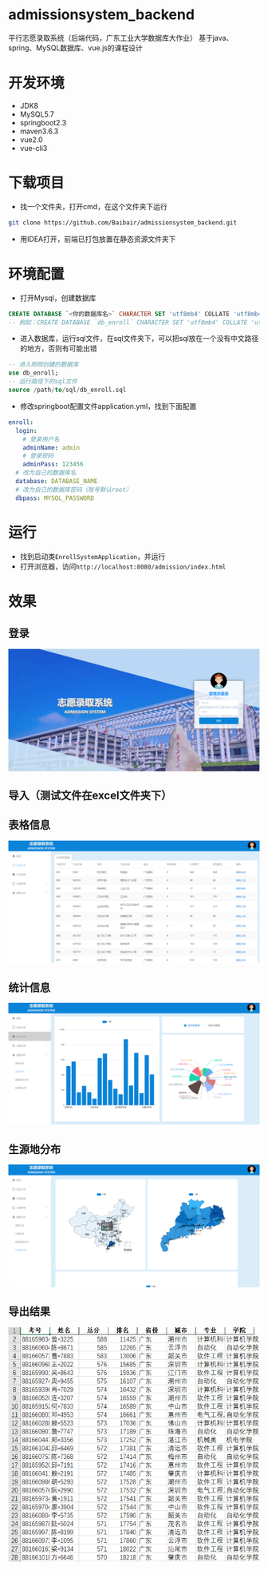 # admissionsystem_backend
平行志愿录取系统（后端代码，广东工业大学数据库大作业）
基于java、spring、MySQL数据库、vue.js的课程设计

# 开发环境
* JDK8
* MySQL5.7
* springboot2.3
* maven3.6.3
* vue2.0
* vue-cli3

# 下载项目
* 找一个文件夹，打开cmd，在这个文件夹下运行
```bash
git clone https://github.com/Baibair/admissionsystem_backend.git
```
* 用IDEA打开，前端已打包放置在静态资源文件夹下

# 环境配置
* 打开Mysql，创建数据库
```sql
CREATE DATABASE `<你的数据库名>` CHARACTER SET 'utf8mb4' COLLATE 'utf8mb4_general_ci';
-- 例如：CREATE DATABASE `db_enroll` CHARACTER SET 'utf8mb4' COLLATE 'utf8mb4_general_ci';
```
* 进入数据库，运行sql文件，在sql文件夹下，可以把sql放在一个没有中文路径的地方，否则有可能出错
```sql
-- 进入刚刚创建的数据库
use db_enroll;
-- 运行路径下的sql文件
source /path/to/sql/db_enroll.sql
```
* 修改springboot配置文件application.yml，找到下面配置
```yaml
enroll:
  login:
    # 登录用户名
    adminName: admin
    # 登录密码
    adminPass: 123456
  # 改为自己的数据库名
  database: DATABASE_NAME
  # 改为自己的数据库密码（账号默认root）
  dbpass: MYSQL_PASSWORD
```

# 运行
* 找到启动类`EnrollSystemApplication`，并运行
* 打开浏览器，访问`http://localhost:8080/admission/index.html`

# 效果
## 登录
![img](https://github.com/Baibair/admissionsystem_backend/blob/master/images/Snipaste_2020-10-26_13-34-25.png)
## 导入（测试文件在excel文件夹下）
## 表格信息
![img](https://github.com/Baibair/admissionsystem_backend/blob/master/images/Snipaste_2020-10-26_13-38-37.png)
## 统计信息
![img](https://github.com/Baibair/admissionsystem_backend/blob/master/images/Snipaste_2020-10-26_13-39-28.png)
## 生源地分布
![img](https://github.com/Baibair/admissionsystem_backend/blob/master/images/Snipaste_2020-10-26_13-40-11.png)
## 导出结果
![img](https://github.com/Baibair/admissionsystem_backend/blob/master/images/Snipaste_2020-10-26_13-41-04.png)
